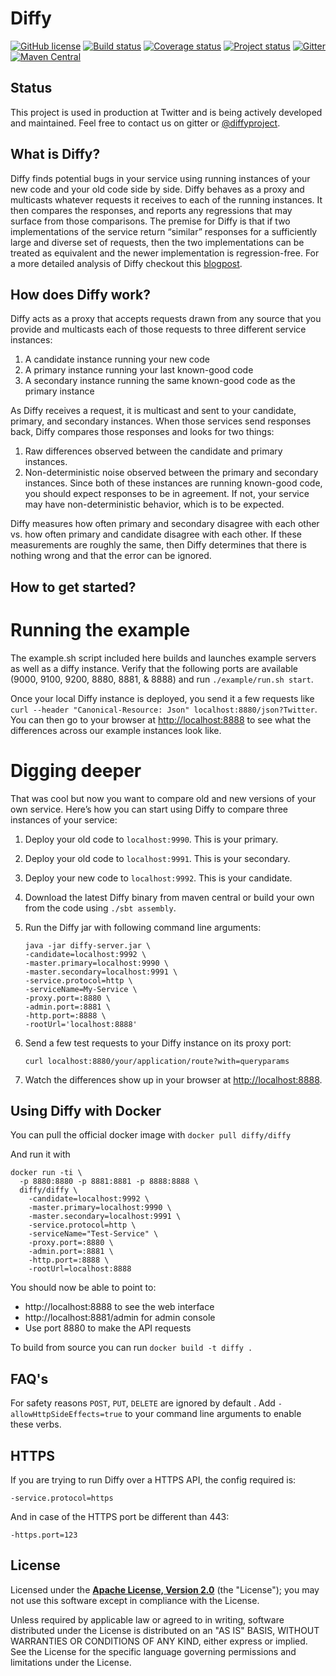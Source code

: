 # Diffy

[![GitHub license](https://img.shields.io/badge/License-Apache%202.0-blue.svg)](LICENSE)
[![Build status](https://img.shields.io/travis/twitter/diffy/master.svg)](https://travis-ci.org/twitter/diffy)
[![Coverage status](https://img.shields.io/codecov/c/github/twitter/diffy/master.svg)](https://codecov.io/github/twitter/diffy)
[![Project status](https://img.shields.io/badge/status-active-brightgreen.svg)](#status)
[![Gitter](https://img.shields.io/badge/gitter-join%20chat-green.svg)](https://gitter.im/twitter/diffy)
[![Maven Central](https://img.shields.io/maven-central/v/com.twitter/diffy_2.11.svg)](https://maven-badges.herokuapp.com/maven-central/com.twitter/diffy_2.11)

## Status

This project is used in production at Twitter and is being actively developed and maintained. Feel
free to contact us on gitter or [@diffyproject](https://twitter.com/diffyproject).

## What is Diffy?

Diffy finds potential bugs in your service using running instances of your new code and your old
code side by side. Diffy behaves as a proxy and multicasts whatever requests it receives to each of
the running instances. It then compares the responses, and reports any regressions that may surface
from those comparisons. The premise for Diffy is that if two implementations of the service return
“similar” responses for a sufficiently large and diverse set of requests, then the two
implementations can be treated as equivalent and the newer implementation is regression-free.
For a more detailed analysis of Diffy checkout this [blogpost](https://blog.twitter.com/engineering/en_us/a/2015/diffy-testing-services-without-writing-tests.html).

## How does Diffy work?

Diffy acts as a proxy that accepts requests drawn from any source that you provide and multicasts
each of those requests to three different service instances:

1. A candidate instance running your new code
2. A primary instance running your last known-good code
3. A secondary instance running the same known-good code as the primary instance

As Diffy receives a request, it is multicast and sent to your candidate, primary, and secondary
instances. When those services send responses back, Diffy compares those responses and looks for two
things:

1. Raw differences observed between the candidate and primary instances.
2. Non-deterministic noise observed between the primary and secondary instances. Since both of these
   instances are running known-good code, you should expect responses to be in agreement. If not,
   your service may have non-deterministic behavior, which is to be expected.

Diffy measures how often primary and secondary disagree with each other vs. how often primary and
candidate disagree with each other. If these measurements are roughly the same, then Diffy
determines that there is nothing wrong and that the error can be ignored.

## How to get started?
# Running the example
The example.sh script included here builds and launches example servers as well as a diffy instance. Verify
that the following ports are available (9000, 9100, 9200, 8880, 8881, & 8888) and run `./example/run.sh start`.

Once your local Diffy instance is deployed, you send it a few requests
like `curl --header "Canonical-Resource: Json" localhost:8880/json?Twitter`. You can then go to your browser at
[http://localhost:8888](http://localhost:8888) to see what the differences across our example instances look like.

# Digging deeper
That was cool but now you want to compare old and new versions of your own service. Here’s how you can
start using Diffy to compare three instances of your service:

1. Deploy your old code to `localhost:9990`. This is your primary.
2. Deploy your old code to `localhost:9991`. This is your secondary.
3. Deploy your new code to `localhost:9992`. This is your candidate.
4. Download the latest Diffy binary from maven central or build your own from the code using `./sbt assembly`.
5. Run the Diffy jar with following command line arguments:

    ```
    java -jar diffy-server.jar \
    -candidate=localhost:9992 \
    -master.primary=localhost:9990 \
    -master.secondary=localhost:9991 \
    -service.protocol=http \
    -serviceName=My-Service \
    -proxy.port=:8880 \
    -admin.port=:8881 \
    -http.port=:8888 \
    -rootUrl='localhost:8888'
    ```

6. Send a few test requests to your Diffy instance on its proxy port:

    ```
    curl localhost:8880/your/application/route?with=queryparams
    ```

7. Watch the differences show up in your browser at [http://localhost:8888](http://localhost:8888).

## Using Diffy with Docker

You can pull the official docker image with `docker pull diffy/diffy`

And run it with
```
docker run -ti \
  -p 8880:8880 -p 8881:8881 -p 8888:8888 \
  diffy/diffy \
    -candidate=localhost:9992 \
    -master.primary=localhost:9990 \
    -master.secondary=localhost:9991 \
    -service.protocol=http \
    -serviceName="Test-Service" \
    -proxy.port=:8880 \
    -admin.port=:8881 \
    -http.port=:8888 \
    -rootUrl=localhost:8888
```

You should now be able to point to:
 - http://localhost:8888 to see the web interface
 - http://localhost:8881/admin for admin console
 - Use port 8880 to make the API requests

To build from source you can run `docker build -t diffy .`

## FAQ's
   For safety reasons `POST`, `PUT`, ` DELETE ` are ignored by default . Add ` -allowHttpSideEffects=true ` to your command line arguments to enable these verbs.

## HTTPS
If you are trying to run Diffy over a HTTPS API, the config required is:

    -service.protocol=https

And in case of the HTTPS port be different than 443:

    -https.port=123

## License

Licensed under the **[Apache License, Version 2.0](http://www.apache.org/licenses/LICENSE-2.0)** (the "License");
you may not use this software except in compliance with the License.

Unless required by applicable law or agreed to in writing, software
distributed under the License is distributed on an "AS IS" BASIS,
WITHOUT WARRANTIES OR CONDITIONS OF ANY KIND, either express or implied.
See the License for the specific language governing permissions and
limitations under the License.
